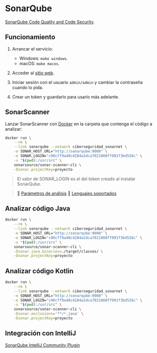 # SonarQube

[SonarQube Code Quality and Code Security](https://www.sonarqube.org).

## Funcionamiento

1. Arrancar el servicio:

    - Windows: `make windows`.
    - macOS: `make macos`.

2. Acceder al [sitio web](http://localhost:9000).

3. Iniciar sesión con el usuario `admin/admin` y cambiar la contraseña cuando lo pida.

4. Crear un token y guardarlo para usarlo más adelante.

## SonarScanner

Lanzar SonarScanner con [Docker](https://docs.sonarqube.org/latest/analysis/scan/sonarscanner/) en la carpeta que
contenga el código a analizar:

```bash
docker run \
    --rm \
    --link sonarqube --network ciberseguridad_sonarnet \
    -e SONAR_HOST_URL="http://sonarqube:9000" \
    -e SONAR_LOGIN="c90cff9a40c4284a2dca7021860ff991f3bd526c" \
    -v "$(pwd):/usr/src" \
    sonarsource/sonar-scanner-cli \
    -Dsonar.projectKey=proyecto
```

> El valor de SONAR_LOGIN es el del token creado al instalar SonarQube.

> :book: [Parámetros de análisis](https://docs.sonarqube.org/latest/analysis/analysis-parameters/)
> :book: [Lenguajes soportados](https://docs.sonarqube.org/latest/analysis/languages/overview/)

## Analizar código Java

```bash
docker run \
    --rm \
    --link sonarqube --network ciberseguridad_sonarnet \
    -e SONAR_HOST_URL="http://sonarqube:9000" \
    -e SONAR_LOGIN="c90cff9a40c4284a2dca7021860ff991f3bd526c" \
    -v "$(pwd):/usr/src" \
    sonarsource/sonar-scanner-cli \
    -Dsonar.java.binaries=./target/classes/ \
    -Dsonar.projectKey=proyecto
```

## Analizar código Kotlin

```bash
docker run \
    --rm \
    --link sonarqube --network ciberseguridad_sonarnet \
    -e SONAR_HOST_URL="http://sonarqube:9000" \
    -e SONAR_LOGIN="c90cff9a40c4284a2dca7021860ff991f3bd526c" \
    -v "$(pwd):/usr/src" \
    sonarsource/sonar-scanner-cli \
    -Dsonar.exclusions='**/*.java' \
    -Dsonar.projectKey=proyecto
```

## Integración con IntelliJ

[SonarQube IntelliJ Community Plugin](https://github.com/sonar-intellij-plugin/sonar-intellij-plugin)
